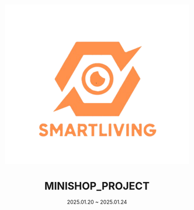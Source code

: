 <p align="center"><img src="/detailimg/logo5.png"></p>

# <div align=center> MINISHOP_PROJECT</div>

<div align=center>2025.01.20 ~ 2025.01.24</div>
